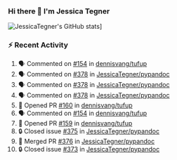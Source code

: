### Hi there 👋 I'm Jessica Tegner

![JessicaTegner's GitHub stats](https://github-readme-stats.vercel.app/api?username=jessicategner)]


### :zap: Recent Activity

<!--START_SECTION:activity-->
1. 🗣 Commented on [#154](https://github.com/dennisvang/tufup/issues/154#issuecomment-2422856495) in [dennisvang/tufup](https://github.com/dennisvang/tufup)
2. 🗣 Commented on [#378](https://github.com/JessicaTegner/pypandoc/pull/378#issuecomment-2411729038) in [JessicaTegner/pypandoc](https://github.com/JessicaTegner/pypandoc)
3. 🗣 Commented on [#378](https://github.com/JessicaTegner/pypandoc/pull/378#issuecomment-2411722594) in [JessicaTegner/pypandoc](https://github.com/JessicaTegner/pypandoc)
4. 🗣 Commented on [#378](https://github.com/JessicaTegner/pypandoc/pull/378#issuecomment-2411712611) in [JessicaTegner/pypandoc](https://github.com/JessicaTegner/pypandoc)
5. 💪 Opened PR [#160](https://github.com/dennisvang/tufup/pull/160) in [dennisvang/tufup](https://github.com/dennisvang/tufup)
6. 🗣 Commented on [#154](https://github.com/dennisvang/tufup/issues/154#issuecomment-2407974875) in [dennisvang/tufup](https://github.com/dennisvang/tufup)
7. 💪 Opened PR [#159](https://github.com/dennisvang/tufup/pull/159) in [dennisvang/tufup](https://github.com/dennisvang/tufup)
8. 🔒 Closed issue [#375](https://github.com/JessicaTegner/pypandoc/issues/375) in [JessicaTegner/pypandoc](https://github.com/JessicaTegner/pypandoc)
9. 🎉 Merged PR [#376](https://github.com/JessicaTegner/pypandoc/pull/376) in [JessicaTegner/pypandoc](https://github.com/JessicaTegner/pypandoc)
10. 🔒 Closed issue [#373](https://github.com/JessicaTegner/pypandoc/issues/373) in [JessicaTegner/pypandoc](https://github.com/JessicaTegner/pypandoc)
<!--END_SECTION:activity-->
